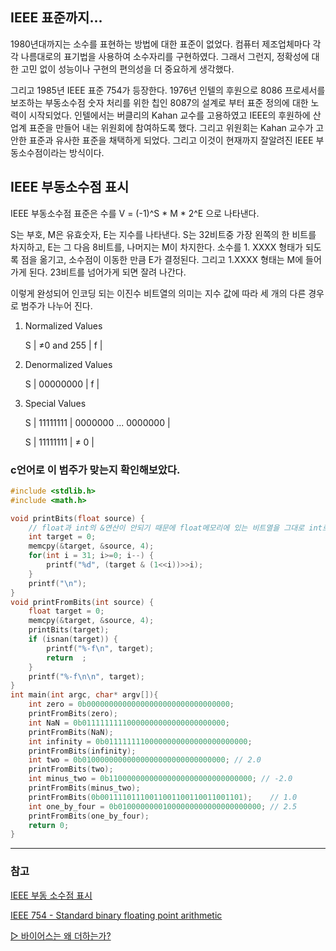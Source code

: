 ## IEEE 표준까지...

1980년대까지는 소수를 표현하는 방법에 대한 표준이 없었다. 컴퓨터 제조업체마다 각각 나름대로의 표기법을 사용하여 소수자리를 구현하였다. 그래서 그런지, 정확성에 대한 고민 없이 성능이나 구현의 편의성을 더 중요하게 생각했다. 

그리고 1985년 IEEE 표준 754가 등장한다. 1976년 인텔의 후원으로 8086 프로세서를 보조하는 부동소수점 숫자 처리를 위한 칩인 8087의 설계로 부터 표준 정의에 대한 노력이 시작되었다. 인텔에서는 버클리의 Kahan 교수를 고용하였고 IEEE의 후원하에 산업계 표준을 만들어 내는 위원회에 참여하도록 했다. 그리고 위원회는 Kahan 교수가 고안한 표준과 유사한 표준을 채택하게 되었다. 그리고 이것이 현재까지 잘알려진 IEEE 부동소수점이라는 방식이다. 

## IEEE 부동소수점 표시

IEEE 부동소수점 표준은 수를 V = (-1)^S * M * 2^E 으로 나타낸다. 

S는 부호, M은 유효숫자, E는 지수를 나타낸다. S는 32비트중 가장 왼쪽의 한 비트를 차지하고, E는 그 다음 8비트를, 나머지는 M이 차지한다. 소수를 1. XXXX 형태가 되도록 점을 옮기고, 소수점이 이동한 만큼 E가 결정된다. 그리고 1.XXXX 형태는 M에 들어가게 된다. 23비트를 넘어가게 되면 잘려 나간다. 

이렇게 완성되어 인코딩 되는 이진수 비트열의 의미는 지수 값에 따라 세 개의 다른 경우로 범주가 나누어 진다. 

1. Normalized Values
    
    S  |  ≠0  and  255  |  f  |
    
2. Denormalized Values
    
    S  |  00000000 |  f  |
    
3. Special Values
    
    S  | 11111111 |  0000000 ... 0000000 |
    
    S  | 11111111  |  ≠ 0  |
    

### c언어로 이 범주가 맞는지 확인해보았다.

```c
#include <stdlib.h>
#include <math.h>

void printBits(float source) {
    // float과 int의 &연산이 안되기 때문에 float메모리에 있는 비트열을 그대로 int로 선언된 >메모리로 복사하여 int타입의 변수로 &연산을 진행한다.
    int target = 0;
    memcpy(&target, &source, 4);
    for(int i = 31; i>=0; i--) {
        printf("%d", (target & (1<<i))>>i);
    }
    printf("\n");
}
void printFromBits(int source) {
    float target = 0;
    memcpy(&target, &source, 4);
    printBits(target);
    if (isnan(target)) {
        printf("%-f\n", target);
        return  ;
    }
    printf("%-f\n\n", target);
}
int main(int argc, char* argv[]){
    int zero = 0b00000000000000000000000000000000;
    printFromBits(zero);
    int NaN = 0b01111111110000000000000000000000;
    printFromBits(NaN);
    int infinity = 0b01111111100000000000000000000000;
    printFromBits(infinity);
    int two = 0b01000000000000000000000000000000; // 2.0
    printFromBits(two);
    int minus_two = 0b11000000000000000000000000000000; // -2.0
    printFromBits(minus_two);
    printFromBits(0b00111101110011001100110011001101);    // 1.0
    int one_by_four = 0b01000000001000000000000000000000; // 2.5
    printFromBits(one_by_four);
    return 0;
}
```

---
### 참고

[IEEE 부동 소수점 표시](https://docs.microsoft.com/ko-kr/cpp/build/ieee-floating-point-representation?view=vs-2019)

[](http://book.naver.com/bookdb/book_detail.nhn?bid=11037688)

[IEEE 754 - Standard binary floating point arithmetic](http://www.softelectro.ru/ieee754_en.html#:~:text=%D0%A0%D0%B8%D1%81.The%20range%20of%20numbers%20the%20format%20single-precision%20(32%20bits)%20represented)

[▷ 바이어스는 왜 더하는가?](https://m.blog.naver.com/PostView.nhn?blogId=hojun188&logNo=50137341569&proxyReferer=https:%2F%2Fwww.google.com%2F)